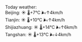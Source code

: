 Today weather:  
Beijing: ☀️   🌡️+7°C 🌬️↑4km/h  
Tianjin: ☀️   🌡️+10°C 🌬️↑4km/h  
Shijiazhuang: ☀️   🌡️+14°C 🌬️↑6km/h  
Tangshan: ☀️   🌡️+13°C 🌬️↓4km/h  
